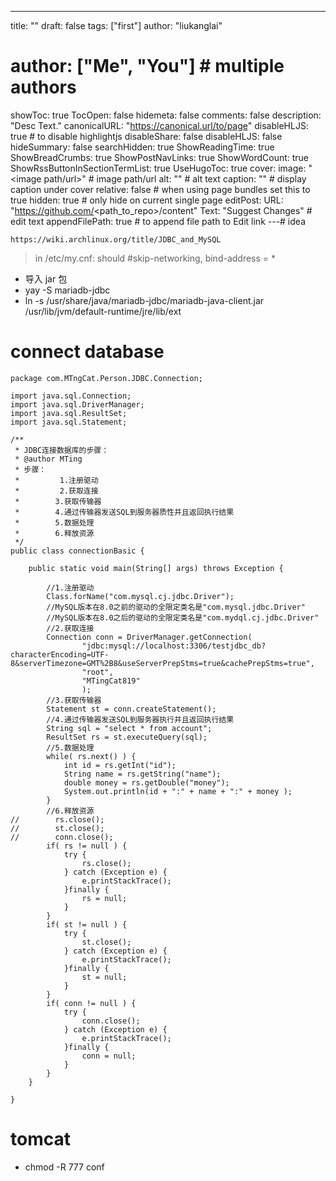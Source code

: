 ---
title: ""
draft: false
tags: ["first"]
author: "liukanglai"
# author: ["Me", "You"] # multiple authors
showToc: true
TocOpen: false
hidemeta: false
comments: false
description: "Desc Text."
canonicalURL: "https://canonical.url/to/page"
disableHLJS: true # to disable highlightjs
disableShare: false
disableHLJS: false
hideSummary: false
searchHidden: true
ShowReadingTime: true
ShowBreadCrumbs: true
ShowPostNavLinks: true
ShowWordCount: true
ShowRssButtonInSectionTermList: true
UseHugoToc: true
cover:
    image: "<image path/url>" # image path/url
    alt: "<alt text>" # alt text
    caption: "<text>" # display caption under cover
    relative: false # when using page bundles set this to true
    hidden: true # only hide on current single page
editPost:
    URL: "https://github.com/<path_to_repo>/content"
    Text: "Suggest Changes" # edit text
    appendFilePath: true # to append file path to Edit link
---# idea

`https://wiki.archlinux.org/title/JDBC_and_MySQL`

> in /etc/my.cnf: should #skip-networking, bind-address = *

- 导入 jar 包
- yay -S mariadb-jdbc
- ln -s /usr/share/java/mariadb-jdbc/mariadb-java-client.jar /usr/lib/jvm/default-runtime/jre/lib/ext

# connect database

```
package com.MTngCat.Person.JDBC.Connection;

import java.sql.Connection;
import java.sql.DriverManager;
import java.sql.ResultSet;
import java.sql.Statement;

/**
 * JDBC连接数据库的步骤：
 * @author MTing
 * 步骤：
 *         1.注册驱动
 *         2.获取连接
 *        3.获取传输器
 *        4.通过传输器发送SQL到服务器质性并且返回执行结果
 *        5.数据处理
 *        6.释放资源
 */
public class connectionBasic {
    
    public static void main(String[] args) throws Exception {
        
        //1.注册驱动
        Class.forName("com.mysql.cj.jdbc.Driver");
        //MySQL版本在8.0之前的驱动的全限定类名是"com.mysql.jdbc.Driver"
        //MySQL版本在8.0之后的驱动的全限定类名是"com.mydql.cj.jdbc.Driver"
        //2.获取连接
        Connection conn = DriverManager.getConnection(
                "jdbc:mysql://localhost:3306/testjdbc_db?characterEncoding=UTF-8&serverTimezone=GMT%2B8&useServerPrepStms=true&cachePrepStms=true",
                "root",
                "MTingCat819"
                );
        //3.获取传输器
        Statement st = conn.createStatement();
        //4.通过传输器发送SQL到服务器执行并且返回执行结果
        String sql = "select * from account";
        ResultSet rs = st.executeQuery(sql);
        //5.数据处理
        while( rs.next() ) {
            int id = rs.getInt("id");
            String name = rs.getString("name");
            double money = rs.getDouble("money");
            System.out.println(id + ":" + name + ":" + money );
        }
        //6.释放资源
//        rs.close();
//        st.close();
//        conn.close();
        if( rs != null ) {
            try {
                rs.close();
            } catch (Exception e) {
                e.printStackTrace();
            }finally {
                rs = null;
            }
        }
        if( st != null ) {
            try {
                st.close();
            } catch (Exception e) {
                e.printStackTrace();
            }finally {
                st = null;
            }
        }
        if( conn != null ) {
            try {
                conn.close();
            } catch (Exception e) {
                e.printStackTrace();
            }finally {
                conn = null;
            }
        }
    }
    
}

```


# tomcat

- chmod -R 777 conf
